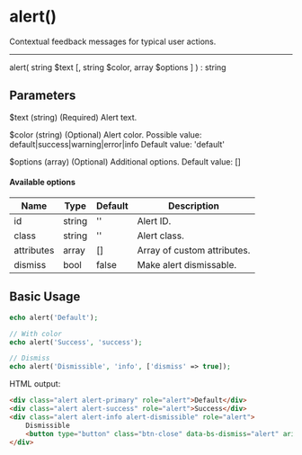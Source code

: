 # alert()

Contextual feedback messages for typical user actions.

---

alert( string $text [, string $color, array $options ] ) : string

## Parameters

$text (string) (Required) Alert text.

$color (string) (Optional) Alert color. Possible value: default|success|warning|error|info Default value: 'default'

$options (array) (Optional) Additional options. Default value: []

#### Available options

| Name       | Type   | Default | Description                 |
|------------|--------|---------|-----------------------------|
| id         | string | ''      | Alert ID.                   |
| class      | string | ''      | Alert class.                |
| attributes | array  | []      | Array of custom attributes. |
| dismiss    | bool   | false   | Make alert dismissable.     |

## Basic Usage

```php
echo alert('Default');

// With color
echo alert('Success', 'success');

// Dismiss
echo alert('Dismissible', 'info', ['dismiss' => true]);
```

HTML output:

```html
<div class="alert alert-primary" role="alert">Default</div>
<div class="alert alert-success" role="alert">Success</div>
<div class="alert alert-info alert-dismissible" role="alert">
    Dismissible
    <button type="button" class="btn-close" data-bs-dismiss="alert" aria-label="Close"></button>
</div>
```
